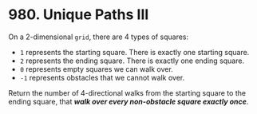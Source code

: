 # 980. Unique Paths III
On a 2-dimensional ```grid```, there are 4 types of squares:

- ```1``` represents the starting square.  There is exactly one starting square.
- ```2``` represents the ending square.  There is exactly one ending square.
- ```0``` represents empty squares we can walk over.
- ```-1``` represents obstacles that we cannot walk over.

Return the number of 4-directional walks from the starting square to the ending square, that ___walk over every non-obstacle square exactly once___.
